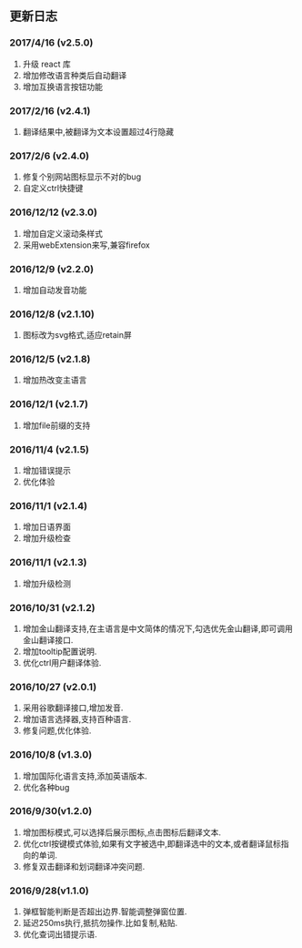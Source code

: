 ## 更新日志
### 2017/4/16 (v2.5.0)
1. 升级 react 库
2. 增加修改语言种类后自动翻译
3. 增加互换语言按钮功能

### 2017/2/16 (v2.4.1)
1. 翻译结果中,被翻译为文本设置超过4行隐藏

### 2017/2/6 (v2.4.0)
1. 修复个别网站图标显示不对的bug
2. 自定义ctrl快捷键

### 2016/12/12 (v2.3.0)
1. 增加自定义滚动条样式
2. 采用webExtension来写,兼容firefox

### 2016/12/9 (v2.2.0)
1. 增加自动发音功能

### 2016/12/8 (v2.1.10)
1. 图标改为svg格式,适应retain屏

### 2016/12/5 (v2.1.8)
1. 增加热改变主语言

### 2016/12/1 (v2.1.7)
1. 增加file前缀的支持

### 2016/11/4 (v2.1.5)
1. 增加错误提示
2. 优化体验

### 2016/11/1 (v2.1.4)
1. 增加日语界面
2. 增加升级检查

### 2016/11/1 (v2.1.3)
1. 增加升级检测

### 2016/10/31 (v2.1.2)
1. 增加金山翻译支持,在主语言是中文简体的情况下,勾选优先金山翻译,即可调用金山翻译接口.
2. 增加tooltip配置说明.
3. 优化ctrl用户翻译体验.

### 2016/10/27 (v2.0.1)
1. 采用谷歌翻译接口,增加发音.
2. 增加语言选择器,支持百种语言.
3. 修复问题,优化体验.

### 2016/10/8 (v1.3.0)
1. 增加国际化语言支持,添加英语版本.
2. 优化各种bug

### 2016/9/30(v1.2.0)
1. 增加图标模式,可以选择后展示图标,点击图标后翻译文本.
2. 优化ctrl按键模式体验,如果有文字被选中,即翻译选中的文本,或者翻译鼠标指向的单词.
3. 修复双击翻译和划词翻译冲突问题.

### 2016/9/28(v1.1.0)
1. 弹框智能判断是否超出边界.智能调整弹窗位置.
2. 延迟250ms执行,抵抗勿操作.比如复制,粘贴.
3. 优化查词出错提示语.
